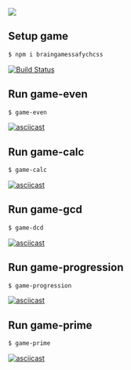 <a href="https://codeclimate.com/github/SafychCSS/project-lvl1-s474/"><img src="https://api.codeclimate.com/v1/badges/a99a88d28ad37a79dbf6/maintainability" /></a>

## Setup game

```sh
$ npm i braingamessafychcss
```

[![Build Status](https://travis-ci.org/SafychCSS/project-lvl1-s474.svg?branch=master)](https://travis-ci.org/SafychCSS/project-lvl1-s474)

## Run game-even

```sh
$ game-even
```

[![asciicast](https://asciinema.org/a/qKS5WgXMlLq9lF392hVl1crRt.png)](https://asciinema.org/a/qKS5WgXMlLq9lF392hVl1crRt)

## Run game-calc

```sh
$ game-calc
```

[![asciicast](https://asciinema.org/a/HRQmrMOvKx4nb0jjDvxRguGzI.png)](https://asciinema.org/a/HRQmrMOvKx4nb0jjDvxRguGzI)

## Run game-gcd

```sh
$ game-dcd
```

[![asciicast](https://asciinema.org/a/np8zAOggcWVPU8ds057Vi1ywz.png)](https://asciinema.org/a/np8zAOggcWVPU8ds057Vi1ywz)

## Run game-progression

```sh
$ game-progression
```

[![asciicast](https://asciinema.org/a/nWl5x77fsL636TxOgE3nTHlRk.png)](https://asciinema.org/a/nWl5x77fsL636TxOgE3nTHlRk)

## Run game-prime

```sh
$ game-prime
```

[![asciicast](https://asciinema.org/a/nHJQjO7XfjaDYzJeL5I8o6isB.png)](https://asciinema.org/a/nHJQjO7XfjaDYzJeL5I8o6isB)


